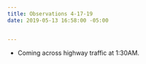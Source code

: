```yaml
---
title: Observations 4-17-19
date: 2019-05-13 16:58:00 -05:00


---
```


- Coming across highway traffic at 1:30AM.